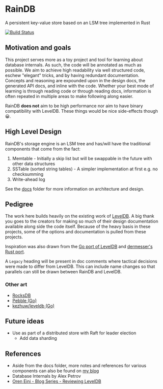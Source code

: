 # RainDB

A persistent key-value store based on an LSM tree implemented in Rust

[![Build Status](https://github.com/nerdondon/raindb/actions/workflows/ci.yaml/badge.svg)](https://github.com/nerdondon/raindb/actions/workflows/ci.yaml)

## Motivation and goals

This project serves more as a toy project and tool for learning about database internals. As such,
the code will be annotated as much as possible. We aim to achieve high readability via well
structured code, eschew "elegant" tricks, and by having redundant documentation. Concepts and
reasoning are expounded upon in the design docs, the generated API docs, and inline with the code.
Whether your best mode of learning is through reading code or through reading docs, information is
often repeated in multiple areas to make following along easier.

RainDB **does not** aim to be high performance nor aim to have binary compatibility with LevelDB.
These things would be nice side-effects though 😀.

## High Level Design

RainDB's storage engine is an LSM tree and has/will have the traditional components that come from
the fact:

1. Memtable - Initially a skip list but will be swappable in the future with other data structures
1. SSTable (sorted string tables) - A simpler implementation at first e.g. no checksumming
1. Write-ahead log

See the [docs](./docs) folder for more information on architecture and design.

## Pedigree

The work here builds heavily on the existing work of [LevelDB](https://github.com/golang/leveldb). A
big thank you goes to the creators for making so much of their design documentation available along
side the code itself. Because of the heavy basis in these projects, some of the options and
documentation is pulled from these projects.

Inspiration was also drawn from the [Go port of LevelDB](https://github.com/golang/leveldb) and
[dermesser's Rust port](https://github.com/dermesser/leveldb-rs).

A `Legacy` heading will be present in doc comments where tactical decisions were made to differ from
LevelDB. This can include name changes so that parallels can still be drawn between RainDB and
LevelDB.

### Other art

- [RocksDB](https://github.com/facebook/rocksdb)
- [Pebble (Go)](https://github.com/cockroachdb/pebble)
- [kezhuw/leveldb (Go)](https://github.com/kezhuw/leveldb)

## Future ideas

- Use as part of a distributed store with Raft for leader election
  - Add data sharding

## References

- Aside from the docs folder, more notes and references for various components can also be found on
  [my blog](https://blog.nerdondon.com)
- Database Internals by Alex Petrov
- [Oren Eini - Blog Series - Reviewing LevelDB](https://ayende.com/blog/posts/series/161410/reviewing-leveldb)

